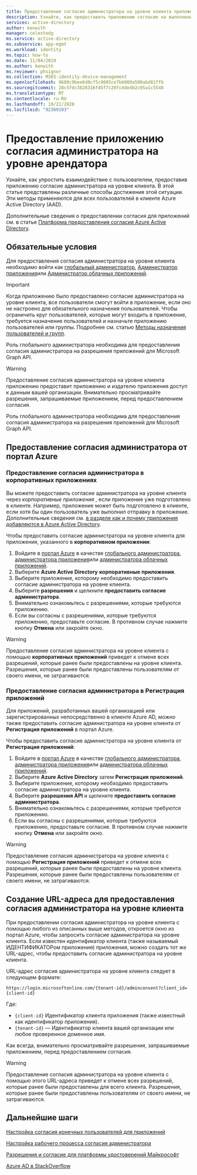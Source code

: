 ```yaml
---
title: Предоставление согласия администратора на уровне клиента приложению в Azure AD
description: Узнайте, как предоставить приложению согласие на выполнение приложения, чтобы конечные пользователи не запрашивают согласие при входе в приложение.
services: active-directory
author: kenwith
manager: celestedg
ms.service: active-directory
ms.subservice: app-mgmt
ms.workload: identity
ms.topic: how-to
ms.date: 11/04/2019
ms.author: kenwith
ms.reviewer: phsignor
ms.collection: M365-identity-device-management
ms.openlocfilehash: 9680c9bee6d0cf5c9605ce7b6009a500abd81ffb
ms.sourcegitcommit: 28c5fdc3828316f45f7c20fc4de4b2c05a1c5548
ms.translationtype: MT
ms.contentlocale: ru-RU
ms.lasthandoff: 10/22/2020
ms.locfileid: "92369103"
---
```

# <a name="grant-tenant-wide-admin-consent-to-an-application"></a>Предоставление приложению согласия администратора на уровне арендатора

Узнайте, как упростить взаимодействие с пользователем, предоставив приложению согласие администратора на уровне клиента. В этой статье представлены различные способы достижения этой ситуации. Эти методы применяются для всех пользователей в клиенте Azure Active Directory (AAD).

Дополнительные сведения о предоставлении согласия для приложений см. в статье [Платформа предоставления согласия Azure Active Directory](../develop/consent-framework.md).

## <a name="prerequisites"></a>Обязательные условия

Для предоставления согласия администратора на уровне клиента необходимо войти как [глобальный администратор](../roles/permissions-reference.md#global-administrator--company-administrator), [Администратор приложения](../roles/permissions-reference.md#application-administrator)или [Администратор облачных приложений](../roles/permissions-reference.md#cloud-application-administrator).

> [!IMPORTANT]
> Когда приложению было предоставлено согласие администратора на уровне клиента, все пользователи смогут войти в приложение, если оно не настроено для обязательного назначения пользователей. Чтобы ограничить круг пользователей, которые могут входить в приложение, требуется назначение пользователей и назначьте приложению пользователей или группы. Подробнее см. статью [Методы назначения пользователей и групп](methods-for-assigning-users-and-groups.md).
>
> Роль глобального администратора необходима для предоставления согласия администратора на разрешения приложений для Microsoft Graph API.

> [!WARNING]
> Предоставление согласия администратора на уровне клиента приложению предоставит приложению и издателю приложения доступ к данным вашей организации. Внимательно просматривайте разрешения, запрашиваемые приложением, перед предоставлением согласия.
>
> Роль глобального администратора необходима для предоставления согласия администратора на разрешения приложений для Microsoft Graph API.

## <a name="grant-admin-consent-from-the-azure-portal"></a>Предоставление согласия администратора от портал Azure

### <a name="grant-admin-consent-in-enterprise-apps"></a>Предоставление согласия администратора в корпоративных приложениях

Вы можете предоставить согласие администратора на уровне клиента через *корпоративные приложения* , если приложение уже подготовлено в клиенте. Например, приложение может быть подготовлено в клиенте, если хотя бы один пользователь уже выполнил отправку в приложение. Дополнительные сведения см. [в разделе как и почему приложения добавляются в Azure Active Directory](../develop/active-directory-how-applications-are-added.md).

Чтобы предоставить согласие администратора на уровне клиента для приложения, указанного в **корпоративном приложении**:

1. Войдите в [портал Azure](https://portal.azure.com) в качестве [глобального администратора](../roles/permissions-reference.md#global-administrator--company-administrator), [администратора приложения](../roles/permissions-reference.md#application-administrator)или [администратора облачных приложений](../roles/permissions-reference.md#cloud-application-administrator).
2. Выберите **Azure Active Directory** **корпоративные приложения**.
3. Выберите приложение, которому необходимо предоставить согласие администратора на уровне клиента.
4. Выберите **разрешения** и щелкните **предоставить согласие администратора**.
5. Внимательно ознакомьтесь с разрешениями, которые требуются приложению.
6. Если вы согласны с разрешениями, которые требуются приложению, предоставьте согласие. В противном случае нажмите кнопку **Отмена** или закройте окно.

> [!WARNING]
> Предоставление согласия администратора на уровне клиента с помощью **корпоративных приложений** приведет к отмене всех разрешений, которые ранее были предоставлены на уровне клиента. Разрешения, которые ранее были предоставлены пользователям от своего имени, не затрагиваются. 

### <a name="grant-admin-consent-in-app-registrations"></a>Предоставление согласия администратора в Регистрация приложений

Для приложений, разработанных вашей организацией или зарегистрированных непосредственно в клиенте Azure AD, можно также предоставить согласие администратора на уровне клиента от **Регистрация приложений** в портал Azure.

Чтобы предоставить согласие администратора на уровне клиента от **Регистрация приложений**:

1. Войдите в [портал Azure](https://portal.azure.com) в качестве [глобального администратора](../roles/permissions-reference.md#global-administrator--company-administrator), [администратора приложения](../roles/permissions-reference.md#application-administrator)или [администратора облачных приложений](../roles/permissions-reference.md#cloud-application-administrator).
2. Выберите **Azure Active Directory** затем **Регистрация приложений**.
3. Выберите приложение, которому необходимо предоставить согласие администратора на уровне клиента.
4. Выберите **разрешения API** и щелкните **предоставить согласие администратора**.
5. Внимательно ознакомьтесь с разрешениями, которые требуются приложению.
6. Если вы согласны с разрешениями, которые требуются приложению, предоставьте согласие. В противном случае нажмите кнопку **Отмена** или закройте окно.

> [!WARNING]
> Предоставление согласия администратора на уровне клиента с помощью **Регистрация приложений** приведет к отмене всех разрешений, которые ранее были предоставлены на уровне клиента. Разрешения, которые ранее были предоставлены пользователям от своего имени, не затрагиваются. 

## <a name="construct-the-url-for-granting-tenant-wide-admin-consent"></a>Создание URL-адреса для предоставления согласия администратора на уровне клиента

При предоставлении согласия администратора на уровне клиента с помощью любого из описанных выше методов, откроется окно из портал Azure, чтобы запросить согласие администратора на уровне клиента. Если известен идентификатор клиента (также называемый ИДЕНТИФИКАТОРом приложения) приложения, можно создать тот же URL-адрес, чтобы предоставить согласие администратора на уровне клиента.

URL-адрес согласия администратора на уровне клиента следует в следующем формате:

```http
https://login.microsoftonline.com/{tenant-id}/adminconsent?client_id={client-id}
```

Где:

* `{client-id}` Идентификатор клиента приложения (также известный как идентификатор приложения).
* `{tenant-id}` — Идентификатор клиента вашей организации или любое проверенное доменное имя.

Как всегда, внимательно просматривайте разрешения, запрашиваемые приложением, перед предоставлением согласия.

> [!WARNING]
> Предоставление согласия администратора на уровне клиента с помощью этого URL-адреса приведет к отмене всех разрешений, которые ранее были предоставлены для всего клиента. Разрешения, которые ранее были предоставлены пользователям от своего имени, не затрагиваются. 

## <a name="next-steps"></a>Дальнейшие шаги

[Настройка согласия конечных пользователей для приложений](configure-user-consent.md)

[Настройка рабочего процесса согласия администратора](configure-admin-consent-workflow.md)

[Разрешения и согласие для платформы удостоверений Майкрософт](../develop/active-directory-v2-scopes.md)

[Azure AD в StackOverflow](https://stackoverflow.com/questions/tagged/azure-active-directory)
